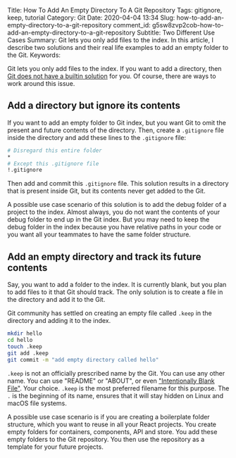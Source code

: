 Title: How To Add An Empty Directory To A Git Repository
Tags: gitignore, keep, tutorial
Category: Git
Date: 2020-04-04 13:34
Slug: how-to-add-an-empty-directory-to-a-git-repository
comment_id: g5sw8zvp2cob-how-to-add-an-empty-directory-to-a-git-repository
Subtitle: Two Different Use Cases
Summary: Git lets you only add files to the index. In this article, I describe two solutions and their real life examples to add an empty folder to the Git.
Keywords:

Git lets you only add files to the index. If you want to add a directory, then [Git does not have a builtin solution](https://git.wiki.kernel.org/index.php/Git_FAQ#Can_I_add_empty_directories.3F) for you. Of course, there are ways to work around this issue.

## Add a directory but ignore its contents

If you want to add an empty folder to Git index, but you want Git to omit the present and future contents of the directory. Then, create a `.gitignore` file inside the directory and add these lines to the `.gitignore` file:

```bash
# Disregard this entire folder
*
# Except this .gitignore file
!.gitignore
```

Then add and commit this `.gitignore` file. This solution results in a directory that is present inside Git, but its contents never get added to the Git.

A possible use case scenario of this solution is to add the debug folder of a project to the index. Almost always, you do not want the contents of your debug folder to end up in the Git index. But you may need to keep the debug folder in the index because you have relative paths in your code or you want all your teammates to have the same folder structure.

## Add an empty directory and track its future contents

Say, you want to add a folder to the index. It is currently blank, but you plan to add files to it that Git should track. The only solution is to create a file in the directory and add it to the Git.

Git community has settled on creating an empty file called `.keep` in the directory and adding it to the index.

```bash
mkdir hello
cd hello
touch .keep
git add .keep
git commit -m "add empty directory called hello"
```

`.keep` is not an officially prescribed name by the Git. You can use any other name. You can use "README" or "ABOUT", or even ["Intentionally Blank File"](https://en.wikipedia.org/wiki/Intentionally_blank_page). Your choice. `.keep` is the most preferred filename for this purpose. The `.` is the beginning of its name, ensures that it will stay hidden on Linux and macOS file systems.

A possible use case scenario is if you are creating a boilerplate folder structure, which you want to reuse in all your React projects. You create empty folders for containers, components, API and store. You add these empty folders to the Git repository. You then use the repository as a template for your future projects.
